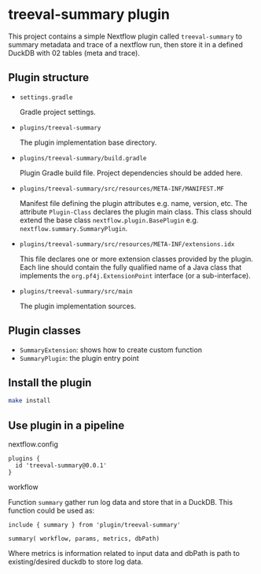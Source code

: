# treeval-summary plugin

This project contains a simple Nextflow plugin called `treeval-summary` to summary metadata and trace of a nextflow run, then store it in a defined DuckDB with 02 tables (meta and trace).

## Plugin structure

- `settings.gradle`

  Gradle project settings.

- `plugins/treeval-summary`

  The plugin implementation base directory.

- `plugins/treeval-summary/build.gradle`

  Plugin Gradle build file. Project dependencies should be added here.

- `plugins/treeval-summary/src/resources/META-INF/MANIFEST.MF`

  Manifest file defining the plugin attributes e.g. name, version, etc. The attribute `Plugin-Class` declares the plugin main class. This class should extend the base class `nextflow.plugin.BasePlugin` e.g. `nextflow.summary.SummaryPlugin`.

- `plugins/treeval-summary/src/resources/META-INF/extensions.idx`

  This file declares one or more extension classes provided by the plugin. Each line should contain the fully qualified name of a Java class that implements the `org.pf4j.ExtensionPoint` interface (or a sub-interface).

- `plugins/treeval-summary/src/main`

  The plugin implementation sources.

## Plugin classes

- `SummaryExtension`: shows how to create custom function
- `SummaryPlugin`: the plugin entry point

## Install the plugin

```bash
make install
```

## Use plugin in a pipeline

nextflow.config

```
plugins {
  id 'treeval-summary@0.0.1'
}
```

workflow

Function `summary` gather run log data and store that in a DuckDB. This function could be used as:

```
include { summary } from 'plugin/treeval-summary'

summary( workflow, params, metrics, dbPath)
```

Where metrics is information related to input data and dbPath is path to existing/desired duckdb to store log data.
